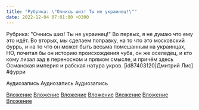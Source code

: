 ```yaml
---
title: "Рубрика: \"Очнись шиз! Ты не украинец!\""
date: 2022-12-04 07:01:00 +0300
---
```


Рубрика: "Очнись шиз! Ты не украинец!"
Во первых, я не думаю что ему это идёт. Во вторых, мы сделаем поправку, на то что это московский фуррь, и на то что он может быть весьма помешанным на украинцах, НО, почитал бы он историю происхождения чуба, он же оселедец, и кто кому лизал зад в переносном и прямом смысле, и причём здесь Османская империя и рабская натура укров.
[id87403120|Дмитрий Лис]
#фурри


Аудиозапись
Аудиозапись
Аудиозапись

[Вложение](https://vk.com/photo41076938_457249390)
[Вложение](https://vk.com/photo41076938_457249391)
[Вложение](https://vk.com/photo41076938_457249385)
[Вложение](https://vk.com/photo41076938_457249386)
[Вложение](https://vk.com/photo41076938_457249387)
[Вложение](https://vk.com/photo41076938_457249388)
[Вложение](https://vk.com/photo41076938_457249389)
